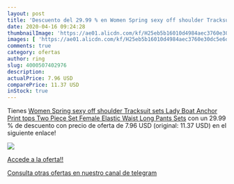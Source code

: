 ```yaml
---
layout: post
title: 'Descuento del 29.99 % en Women Spring sexy off shoulder Tracksuit'
date: 2020-04-16 09:24:28
thumbnailImage: 'https://ae01.alicdn.com/kf/H25eb5b16010d4984aec3760e30dc5e6dT/Women-Spring-sexy-off-shoulder-Tracksuit-sets-Lady-Boat-Anchor-Print-tops-Two-Piece-Set-Female.jpg_350x350._SL200_.jpg'
images: [ 'https://ae01.alicdn.com/kf/H25eb5b16010d4984aec3760e30dc5e6dT/Women-Spring-sexy-off-shoulder-Tracksuit-sets-Lady-Boat-Anchor-Print-tops-Two-Piece-Set-Female.jpg_350x350._SL200_.jpg' ]
comments: true
category: ofertas
author: ring
slug: 4000507402976
description:
actualPrice: 7.96 USD
comparePrice: 11.37 USD
inStock: true
---
```


Tienes [Women Spring sexy off shoulder Tracksuit sets Lady Boat Anchor Print tops Two Piece Set Female Elastic Waist Long Pants Sets](https://www.amazon.com/dp/4000507402976/?tag=redken08-20) con un 29.99 % de descuento con precio de oferta de 7.96 USD (original: 11.37 USD) en el siguiente enlace!

[![](https://ae01.alicdn.com/kf/H25eb5b16010d4984aec3760e30dc5e6dT/Women-Spring-sexy-off-shoulder-Tracksuit-sets-Lady-Boat-Anchor-Print-tops-Two-Piece-Set-Female.jpg_350x350._SL200_.jpg)](https://www.amazon.com/dp/4000507402976/?tag=redken08-20)

[Accede a la oferta!!](https://www.amazon.com/dp/4000507402976/?tag=redken08-20)

[Consulta otras ofertas en nuestro canal de telegram](https://t.me/s/ofertas25)
